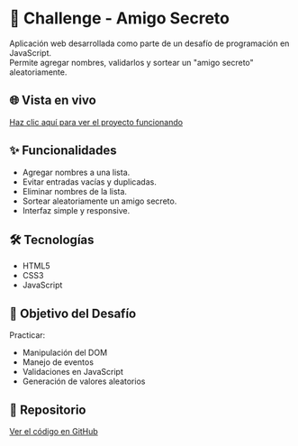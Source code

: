# 🎁 Challenge - Amigo Secreto

Aplicación web desarrollada como parte de un desafío de programación en JavaScript.  
Permite agregar nombres, validarlos y sortear un "amigo secreto" aleatoriamente.

## 🌐 Vista en vivo
[Haz clic aquí para ver el proyecto funcionando](https://wasapequise-afk.github.io/Challenge-del-amigo-secreto/)

## ✨ Funcionalidades
- Agregar nombres a una lista.
- Evitar entradas vacías y duplicadas.
- Eliminar nombres de la lista.
- Sortear aleatoriamente un amigo secreto.
- Interfaz simple y responsive.

## 🛠 Tecnologías
- HTML5
- CSS3
- JavaScript

## 📌 Objetivo del Desafío
Practicar:
- Manipulación del DOM
- Manejo de eventos
- Validaciones en JavaScript
- Generación de valores aleatorios

## 📂 Repositorio
[Ver el código en GitHub](https://github.com/wasapequise-afk/Challenge-del-amigo-secreto)

